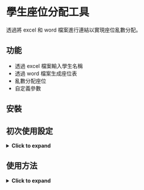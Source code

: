 # 學生座位分配工具
透過將 excel 和 word 檔案進行連結以實現座位亂數分配。

## 功能
- 透過 excel 檔案輸入學生名稱
- 透過 word 檔案生成座位表
- 亂數分配座位
- 自定義參數

## 安裝

## 初次使用設定
<details>
  <summary><strong>Click to expand</strong></summary>

1. 開啟 `output\random seats.docm`，找到 `UpdateWordLinks` 巨集並編輯。

    ![Macro](https://iili.io/30HypBn.png)

2. 將巨集中的 newFilePath 變數修改為你本地的 `input\student_data.xlsx` 絕對路徑，oldFilePath 變數一般不需要更改。
    ```
    oldFilePath = "C:\Users\ASUS\Code\random_seats\input\student_data.xlsx"

    newFilePath = "C:\Users\ASUS\Code\Rust\random_seats\input\student_data.xlsx"
    ```
</details>

## 使用方法
<details>
  <summary><strong>Click to expand</strong></summary>

1. 打開 `input\student_data.xlsx` 檔案，切換到 student 工作表，將學生名稱從 A1 開始往下輸入，輸入完畢記得保存，然後退出。

    ![student_data](https://iili.io/30JVfCx.png)

2. 啟動 random_seats.exe，有一些能自定義的參數，參數修改好後按下 Start 按鈕，等待生成完成。

    | 參數 | 描述 |
    |-------|-------|
    | `Input path` | `student_data.xlsx` 的路徑，通常不用修改 |
    | `Max Seats` | 最大座位數量 |
    | `排除座位` | 不能被分配的座位編號 |

    ![exe](https://iili.io/30J4E0P.png)

3. 生成完成後，打開 `output\random seats.docm`，即可看到生成的座位表。

    ![random seats](https://iili.io/30JtuN1.png)

</details>
